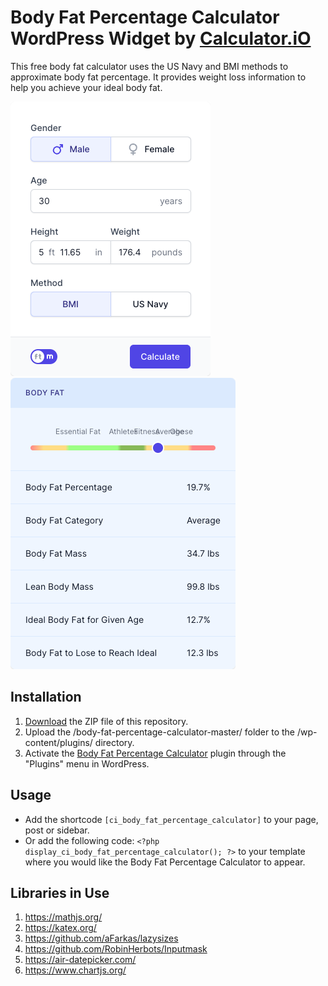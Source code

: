 # Body Fat Percentage Calculator WordPress Widget by [Calculator.iO](https://www.calculator.io/ "Calculator.iO Homepage")

This free body fat calculator uses the US Navy and BMI methods to approximate body fat percentage. It provides weight loss information to help you achieve your ideal body fat.

![Body Fat Percentage Calculator Input Form](/assets/images/screenshot-1.png "Body Fat Percentage Calculator Input Form")
![Body Fat Percentage Calculator Calculation Results](/assets/images/screenshot-2.png "Body Fat Percentage Calculator Calculation Results")

## Installation

1. [Download](https://github.com/pub-calculator-io/age-calculator/archive/refs/heads/master.zip) the ZIP file of this repository.
2. Upload the /body-fat-percentage-calculator-master/ folder to the /wp-content/plugins/ directory.
3. Activate the [Body Fat Percentage Calculator](https://www.calculator.io/body-fat-percentage-calculator/ "Body Fat Percentage Calculator Homepage") plugin through the "Plugins" menu in WordPress.

## Usage
* Add the shortcode `[ci_body_fat_percentage_calculator]` to your page, post or sidebar.
* Or add the following code: `<?php display_ci_body_fat_percentage_calculator(); ?>` to your template where you would like the Body Fat Percentage Calculator to appear.

## Libraries in Use
1. https://mathjs.org/
2. https://katex.org/
3. https://github.com/aFarkas/lazysizes
4. https://github.com/RobinHerbots/Inputmask
5. https://air-datepicker.com/
6. https://www.chartjs.org/

